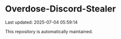 # Overdose-Discord-Stealer

Last updated: 2025-07-04 05:59:14

This repository is automatically maintained.
